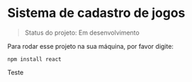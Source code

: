 <h1>Sistema de cadastro de jogos</h1>

> Status do projeto: Em desenvolvimento

Para rodar esse projeto na sua máquina, por favor digite:

```
npm install react

```
Teste